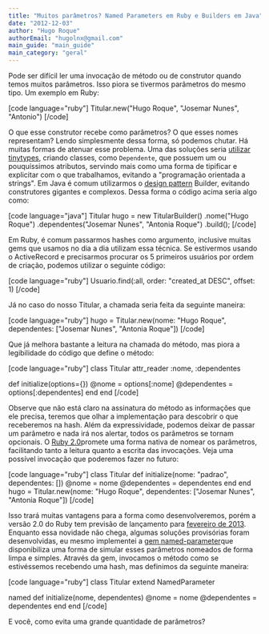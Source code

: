 ```yaml
---
title: "Muitos parâmetros? Named Parameters em Ruby e Builders em Java"
date: "2012-12-03"
author: "Hugo Roque"
authorEmail: "hugolnx@gmail.com"
main_guide: "main_guide"
main_category: "geral"
---
```


Pode ser difícil ler uma invocação de método ou de construtor quando temos muitos parâmetros. Isso piora se tivermos parâmetros do mesmo tipo. Um exemplo em Ruby:

\[code language="ruby"\] Titular.new("Hugo Roque", "Josemar Nunes", "Antonio") \[/code\]

O que esse construtor recebe como parâmetros? O que esses nomes representam? Lendo simplesmente dessa forma, só podemos chutar. Há muitas formas de atenuar esse problema. Uma das soluções seria [utilizar tinytypes](https://blog.caelum.com.br/pequenos-objetos-imutaveis-e-tiny-types/), criando classes, como `Dependente`, que possuem um ou pouquíssimos atributos, servindo mais como uma forma de tipificar e explicitar com o que trabalhamos, evitando a "programação orientada a strings". Em Java é comum utilizarmos o [design pattern]( http://www.caelum.com.br/curso/online/design-patterns/) Builder, evitando construtores gigantes e complexos. Dessa forma o código acima seria algo como:

\[code language="java"\] Titular hugo = new TitularBuilder() .nome("Hugo Roque") .dependentes("Josemar Nunes", "Antonia Roque") .build(); \[/code\]

Em Ruby, é comum passarmos hashes como argumento, inclusive muitas gems que usamos no dia a dia utilizam essa técnica. Se estivermos usando o ActiveRecord e precisarmos procurar os 5 primeiros usuários por ordem de criação, podemos utilizar o seguinte código:

\[code language="ruby"\] Usuario.find(:all, order: "created\_at DESC", offset: 1) \[/code\]

Já no caso do nosso Titular, a chamada seria feita da seguinte maneira:

\[code language="ruby"\] hugo = Titular.new(nome: "Hugo Roque", dependentes: \["Josemar Nunes", "Antonia Roque"\]) \[/code\]

Que já melhora bastante a leitura na chamada do método, mas piora a legibilidade do código que define o método:

\[code language="ruby"\] class Titular attr\_reader :nome, :dependentes

def initialize(options={}) @nome = options\[:nome\] @dependentes = options\[:dependentes\] end end \[/code\]

Observe que não está claro na assinatura do método as informações que ele precisa, teremos que olhar a implementação para descobrir o que receberemos na hash. Além da expressividade, podemos deixar de passar um parâmetro e nada irá nos alertar, todos os parâmetros se tornam opcionais. O [Ruby 2.0](http://www.youtube.com/watch?v=t9LMOydfc4k)promete uma forma nativa de nomear os parâmetros, facilitando tanto a leitura quanto a escrita das invocações. Veja uma possível invocação que poderemos fazer no futuro:

\[code language="ruby"\] class Titular def initialize(nome: "padrao", dependentes: \[\]) @nome = nome @dependentes = dependentes end end hugo = Titular.new(nome: "Hugo Roque", dependentes: \["Josemar Nunes", "Antonia Roque"\]) \[/code\]

Isso trará muitas vantagens para a forma como desenvolveremos, porém a versão 2.0 do Ruby tem previsão de lançamento para [fevereiro de 2013](http://www.rubyinside.com/ruby-2-0-release-schedule-announced-roll-on-2013-5536.html). Enquanto essa novidade não chega, algumas soluções provisórias foram desenvolvidas, eu mesmo implementei a [gem named-parameter](https://github.com/hugolnx/named_parameter)que disponibiliza uma forma de simular esses parâmetros nomeados de forma limpa e simples. Através da gem, invocamos o método como se estivéssemos recebendo uma hash, mas definimos da seguinte maneira:

\[code language="ruby"\] class Titular extend NamedParameter

named def initialize(nome, dependentes) @nome = nome @dependentes = dependentes end end \[/code\]

E você, como evita uma grande quantidade de parâmetros?
